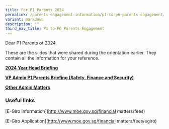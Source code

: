 ```yaml
---
title: For P1 Parents 2024
permalink: /parents-engagement-information/p1-to-p6-parents-engagement/permalink/p1parents2024/
variant: markdown
description: ""
third_nav_title: P1 to P6 Parents Engagement
---
```

Dear P1 Parents of 2024,

These are the slides that were shared during the orientation earlier. They contain all the information for your reference. 


**[2024 Year Head Briefing](/files/2024_Year_Head_Briefing___Preparing_for_P1.pdf)**


**[VP Admin P1 Parents Briefing (Safety, Finance and Security)](/files/VPA_P1_Parent_Briefing_2024__Safety_Finance__Punctuality__FINAL.pdf)**

**[Other Admin Matters](/files/2024_Other_Admin_Matters.pdf)**

### Useful links

[E-Giro Information](http://www.moe.gov.sg/financial matters/fees)

[E-Giro Application](http://www.moe.gov.sg/financial matters/fees/egiro)